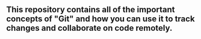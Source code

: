 ## This repository contains all of the important concepts of "Git" and how you can use it to track changes and collaborate on code remotely.
